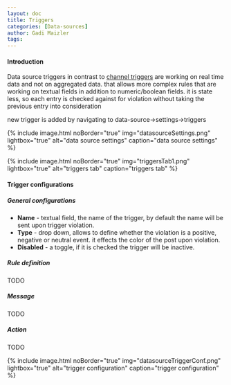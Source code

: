 ```yaml
---
layout: doc
title: Triggers
categories: [Data-sources]
author: Gadi Maizler
tags: 
---
```

#### Introduction
Data source triggers in contrast to [channel triggers](../channels/triggers) are working on real time data and not on aggregated data.
that allows more complex rules that are working on textual fields in addition to numeric/boolean fields.
it is state less, so each entry is checked against for violation without taking the previous entry into consideration


new trigger is added by navigating to data-source->settings->triggers



{% include image.html noBorder="true" img="datasourceSettings.png" lightbox="true" alt="data source settings" caption="data source settings" %}

{% include image.html noBorder="true" img="triggersTab1.png" lightbox="true" alt="triggers tab" caption="triggers tab" %}



#### Trigger configurations 
##### General configurations
* **Name** - textual field, the name of the trigger, by default the name will be sent upon trigger violation. 
* **Type** - drop down, allows to define whether the violation is a positive, negative or neutral event. it effects the color of the post upon violation. 
* **Disabled** - a toggle, if it is checked the trigger will be inactive.

##### Rule definition
TODO

##### Message
TODO

##### Action
TODO


{% include image.html noBorder="true" img="datasourceTriggerConf.png" lightbox="true" alt="trigger configuration" caption="trigger configuration" %}
